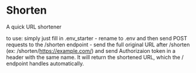 # Shorten
A quick URL shortener

to use: simply just fill in .env_starter - rename to .env and then send POST requests to the /shorten endpoint - send the full original URL after /shorten (ex: /shorten/https://example.com/) and send Authorizaion token in a header with the same name. It will return the shortened URL, which the /<url> endpoint handles automatically.
